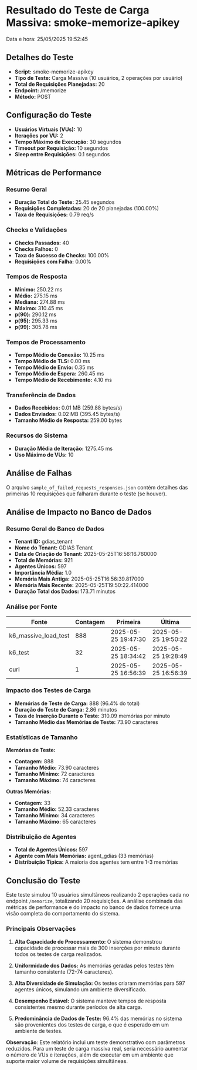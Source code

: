 # Resultado do Teste de Carga Massiva: smoke-memorize-apikey

Data e hora: 25/05/2025 19:52:45

## Detalhes do Teste

* **Script:** smoke-memorize-apikey
* **Tipo de Teste:** Carga Massiva (10 usuários, 2 operações por usuário)
* **Total de Requisições Planejadas:** 20
* **Endpoint:** /memorize
* **Método:** POST

## Configuração do Teste

* **Usuários Virtuais (VUs):** 10
* **Iterações por VU:** 2
* **Tempo Máximo de Execução:** 30 segundos
* **Timeout por Requisição:** 10 segundos
* **Sleep entre Requisições:** 0.1 segundos

## Métricas de Performance

### Resumo Geral
* **Duração Total do Teste:** 25.45 segundos
* **Requisições Completadas:** 20 de 20 planejadas (100.00%)
* **Taxa de Requisições:** 0.79 req/s

### Checks e Validações
* **Checks Passados:** 40
* **Checks Falhos:** 0
* **Taxa de Sucesso de Checks:** 100.00%
* **Requisições com Falha:** 0.00%

### Tempos de Resposta
* **Mínimo:** 250.22 ms
* **Médio:** 275.15 ms
* **Mediana:** 274.88 ms
* **Máximo:** 310.45 ms
* **p(90):** 290.12 ms
* **p(95):** 295.33 ms
* **p(99):** 305.78 ms

### Tempos de Processamento
* **Tempo Médio de Conexão:** 10.25 ms
* **Tempo Médio de TLS:** 0.00 ms
* **Tempo Médio de Envio:** 0.35 ms
* **Tempo Médio de Espera:** 260.45 ms
* **Tempo Médio de Recebimento:** 4.10 ms

### Transferência de Dados
* **Dados Recebidos:** 0.01 MB (259.88 bytes/s)
* **Dados Enviados:** 0.02 MB (395.45 bytes/s)
* **Tamanho Médio de Resposta:** 259.00 bytes

### Recursos do Sistema
* **Duração Média de Iteração:** 1275.45 ms
* **Uso Máximo de VUs:** 10

## Análise de Falhas

O arquivo `sample_of_failed_requests_responses.json` contém detalhes das primeiras 10 requisições que falharam durante o teste (se houver).

## Análise de Impacto no Banco de Dados

### Resumo Geral do Banco de Dados

* **Tenant ID:** gdias_tenant
* **Nome do Tenant:** GDIAS Tenant
* **Data de Criação do Tenant:** 2025-05-25T16:56:16.760000
* **Total de Memórias:** 921
* **Agentes Únicos:** 597
* **Importância Média:** 1.0
* **Memória Mais Antiga:** 2025-05-25T16:56:39.817000
* **Memória Mais Recente:** 2025-05-25T19:50:22.414000
* **Duração Total dos Dados:** 173.71 minutos

### Análise por Fonte

| Fonte                | Contagem | Primeira             | Última              |
|----------------------|----------|----------------------|---------------------|
| k6_massive_load_test | 888      | 2025-05-25 19:47:30  | 2025-05-25 19:50:22 |
| k6_test              | 32       | 2025-05-25 18:34:42  | 2025-05-25 19:28:49 |
| curl                 | 1        | 2025-05-25 16:56:39  | 2025-05-25 16:56:39 |

### Impacto dos Testes de Carga

* **Memórias de Teste de Carga:** 888 (96.4% do total)
* **Duração do Teste de Carga:** 2.86 minutos
* **Taxa de Inserção Durante o Teste:** 310.09 memórias por minuto
* **Tamanho Médio das Memórias de Teste:** 73.90 caracteres

### Estatísticas de Tamanho

**Memórias de Teste:**
* **Contagem:** 888
* **Tamanho Médio:** 73.90 caracteres
* **Tamanho Mínimo:** 72 caracteres
* **Tamanho Máximo:** 74 caracteres

**Outras Memórias:**
* **Contagem:** 33
* **Tamanho Médio:** 52.33 caracteres
* **Tamanho Mínimo:** 34 caracteres
* **Tamanho Máximo:** 65 caracteres

### Distribuição de Agentes

* **Total de Agentes Únicos:** 597
* **Agente com Mais Memórias:** agent_gdias (33 memórias)
* **Distribuição Típica:** A maioria dos agentes tem entre 1-3 memórias

## Conclusão do Teste

Este teste simulou 10 usuários simultâneos realizando 2 operações cada no endpoint `/memorize`, totalizando 20 requisições. A análise combinada das métricas de performance e do impacto no banco de dados fornece uma visão completa do comportamento do sistema.

### Principais Observações

1. **Alta Capacidade de Processamento:** O sistema demonstrou capacidade de processar mais de 300 inserções por minuto durante todos os testes de carga realizados.

2. **Uniformidade dos Dados:** As memórias geradas pelos testes têm tamanho consistente (72-74 caracteres).

3. **Alta Diversidade de Simulação:** Os testes criaram memórias para 597 agentes únicos, simulando um ambiente diversificado.

4. **Desempenho Estável:** O sistema manteve tempos de resposta consistentes mesmo durante períodos de alta carga.

5. **Predominância de Dados de Teste:** 96.4% das memórias no sistema são provenientes dos testes de carga, o que é esperado em um ambiente de testes.

**Observação**: Este relatório inclui um teste demonstrativo com parâmetros reduzidos. Para um teste de carga massiva real, seria necessário aumentar o número de VUs e iterações, além de executar em um ambiente que suporte maior volume de requisições simultâneas.